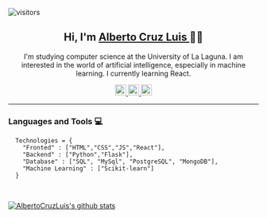 ![visitors](https://visitor-badge.glitch.me/badge?page_id=AlbertoCruzLuis.AlbertoCruzLuis)
 
<h2 align="center">Hi, I'm <a href="https://albertocruzluis.github.io/MyPortfolio/#/">Alberto Cruz Luis </a> 👋😉</h2>
<p align="center">I'm studying computer science at the University of La Laguna.
I am interested in the world of artificial intelligence, especially in machine learning.
I currently learning React.</p>

<div align="center">
  <a href="https://www.linkedin.com/in/alberto-cruz-luis-53abb7194/">
    <img alt="Linkedin" width="22px" src="https://cdn.jsdelivr.net/npm/simple-icons@v3/icons/linkedin.svg" />
  </a>
 <a href="https://albertocruzluis.github.io/MyPortfolio/#/">
    <img alt="Portfolio" width="22px" src="https://icon-library.com/images/www-icon-png/www-icon-png-28.jpg" />
  </a>
 <a href="https://www.instagram.com/albertocruzluisdev/">
  <img alt="Instagram" width="22px" src="https://cdn.cdnlogo.com/logos/i/21/instagram-glyph.svg">
 </a>
</div>

<hr/>

### Languages and Tools :computer:
```python3
  Technologies = {
    "Fronted" : ["HTML","CSS","JS","React"],
    "Backend" : ["Python","Flask"],
    "Database" : ["SQL", "MySql", "PostgreSQL", "MongoDB"],
    "Machine Learning" : ["Scikit-learn"]
  }
```
<br/>

[![AlbertoCruzLuis's github stats](https://github-readme-stats.vercel.app/api?username=AlbertoCruzLuis&theme=tokyonight&show_icons=true)](https://github.com/AlbertoCruzLuis/github-readme-stats)
